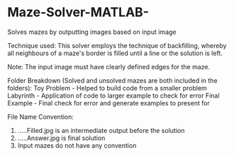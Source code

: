 # Maze-Solver-MATLAB-
Solves mazes by outputting images based on input image

Technique used:
This solver employs the technique of backfilling, whereby all neighbours of a maze's border is filled until a line or the solution is left.

Note:
The input image must have clearly defined edges for the maze.

Folder Breakdown (Solved and unsolved mazes are both included in the folders):
  Toy Problem - Helped to build code from a smaller problem
  Labyrinth - Application of code to larger example to check for error
  Final Example - Final check for error and generate examples to present for

File Name Convention:
   1. .....Filled.jpg is an intermediate output before the solution
   2. .....Answer.jpg is final solution
   3. Input mazes do not have any convention

